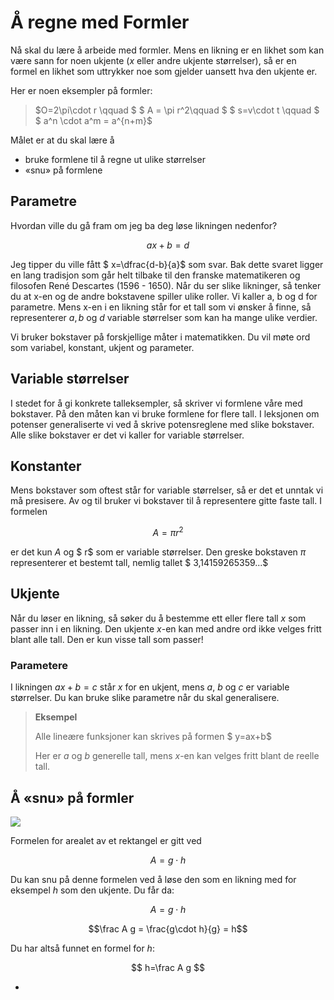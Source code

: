 # Å regne med Formler

Nå skal du lære å arbeide med formler. Mens en likning er en likhet som kan være sann for noen ukjente ($x$ eller andre ukjente størrelser), så er en formel en likhet som uttrykker noe som gjelder uansett hva den ukjente er. 

Her er noen eksempler på formler:

> $O=2\pi\cdot r \qquad $  $ A = \pi r^2\qquad $  $ s=v\cdot t \qquad $ $ a^n \cdot a^m = a^{n+m}$ 

Målet er at du skal lære å 

* bruke formlene til å regne ut ulike størrelser
* «snu» på formlene


## Parametre

Hvordan ville du gå fram om jeg ba deg løse likningen nedenfor?

$$ax+b=d$$

Jeg tipper du ville fått $ x=\dfrac{d-b}{a}$ som svar. Bak dette svaret ligger en lang tradisjon som går helt tilbake til den franske matematikeren og filosofen René Descartes  (1596 - 1650). Når du ser slike likninger, så tenker du at x-en og de andre bokstavene spiller ulike roller. Vi kaller a, b og d for parametre. Mens x-en i en likning står for et tall som vi ønsker å finne, så representerer $a, b$ og $d$ variable størrelser som kan ha mange ulike verdier. 

Vi bruker bokstaver på forskjellige måter i matematikken. Du vil møte ord som variabel, konstant, ukjent og parameter. 

## Variable størrelser
I stedet for å gi konkrete talleksempler, så skriver vi formlene våre med bokstaver. På den måten kan vi bruke formlene for flere tall. I leksjonen om potenser generaliserte vi ved å skrive potensreglene med slike bokstaver. Alle slike bokstaver er det vi kaller for variable størrelser. 

## Konstanter
Mens bokstaver som oftest står for variable størrelser, så er det et unntak vi må presisere. Av og til bruker vi bokstaver til å representere gitte faste tall. I formelen 

$$ A = \pi r^2$$

er det kun $A$ og $ r$ som er variable størrelser. Den greske bokstaven $\pi$ representerer et bestemt tall, nemlig tallet $ 3,14159265359...$ 

## Ukjente
Når du løser en likning, så søker du å bestemme ett eller flere tall $x$ som passer inn i en likning. Den ukjente $x$-en kan med andre ord ikke velges fritt blant alle tall. Den er kun visse tall som passer! 

### Parametere
I likningen $ax+b=c$ står $x$ for en ukjent, mens $a$, $b$ og $c$ er variable størrelser. Du kan bruke slike parametre når du skal generalisere. 

>**Eksempel**
>
> Alle lineære funksjoner kan skrives på formen $ y=ax+b$ 
>
> Her er $a$ og $b$ generelle tall, mens $x$-en kan velges fritt blant de reelle tall. 


## Å «snu» på formler

![](/bilder/rektangelareal.png)

Formelen for arealet av et rektangel er gitt ved

$$ A= g\cdot h$$

Du kan snu på denne formelen ved å løse den som en likning med for eksempel $h$ som den ukjente. Du får da:

$$ A=g\cdot h$$

$$\frac A g = \frac{g\cdot h}{g} = h$$

Du har altså funnet en formel for $h$: 

$$ h=\frac A g $$

*